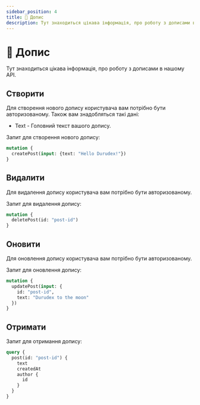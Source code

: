 ```yaml
---
sidebar_position: 4
title: 📄 Допис
description: Тут знаходиться цікава інформація, про роботу з дописами в нашому API.
---
```


# 📄 Допис

Тут знаходиться цікава інформація, про роботу з дописами в нашому API.

## Створити

Для створення нового допису користувача вам потрібно бути авторизованому. Також вам знадобляться такі дані:

+ Text - Головний текст вашого допису.

Запит для створення нового допису:

```graphql
mutation {
  createPost(input: {text: "Hello Durudex!"})
}
```

## Видалити

Для видалення допису користувача вам потрібно бути авторизованому.

Запит для видалення допису:

```graphql
mutation {
  deletePost(id: "post-id")
}
```

## Оновити

Для оновлення допису користувача вам потрібно бути авторизованому.

Запит для оновлення допису:

```graphql
mutation {
  updatePost(input: {
    id: "post-id",
    text: "Durudex to the moon"
  })
}
```

## Отримати

Запит для отримання допису:

```graphql
query {
  post(id: "post-id") {
    text
    createdAt
    author {
      id
    }
  }
}
```
